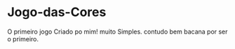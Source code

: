 # Jogo-das-Cores
 O primeiro jogo Criado po mim! muito Simples. contudo bem bacana por ser o primeiro.
